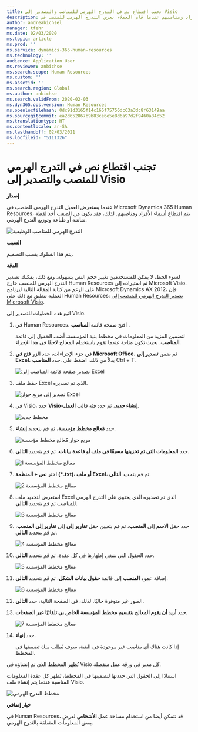 ```yaml
---
title: تجنب اقتطاع نص في التدرج الهرمي للمناصب والتصدير إلى Visio
description: يوضح هذا المقال كيفية حل مشكلة تم فيها اقتطاع أسماء الأفراد ومناصبهم عندما قام العملاء بعرض التدرج الهرمي للمنصب في Microsoft Dynamics 365 Human Resources. يُصعب اقتطاع النص أخذ لقطة شاشة أو طباعة التدرج الهرمي.
author: andreabichsel
manager: tfehr
ms.date: 02/03/2020
ms.topic: article
ms.prod: ''
ms.service: dynamics-365-human-resources
ms.technology: ''
audience: Application User
ms.reviewer: anbichse
ms.search.scope: Human Resources
ms.custom: ''
ms.assetid: ''
ms.search.region: Global
ms.author: anbichse
ms.search.validFrom: 2020-02-03
ms.dyn365.ops.version: Human Resources
ms.openlocfilehash: 0dc91d3165f14c165f75756dc63a3dc8f63149aa
ms.sourcegitcommit: ea2d652867b9b83ce6e5e8d6a97d2f9460a84c52
ms.translationtype: HT
ms.contentlocale: ar-SA
ms.lasthandoff: 02/03/2021
ms.locfileid: "5111326"
---
```

# <a name="avoid-text-truncation-on-the-position-hierarchy-and-export-to-visio"></a>تجنب اقتطاع نص في التدرج الهرمي للمنصب والتصدير إلى Visio

**إصدار**

عندما يستعرض العميل التدرج الهرمي للمنصب في Microsoft Dynamics 365 Human Resources، يتم اقتطاع أسماء الأفراد ومناصبهم. لذلك، فقد يكون من الصعب أخذ لقطة شاشة أو طباعة وتوزيع التدرج الهرمي.

![التدرج الهرمي للمناصب الوظيفية](media/position-h.png)

**السبب**

يتم هذا السلوك بسبب التصميم.

**‏‏الدقة**

لسوء الحظ، لا يمكن للمستخدمين تغيير حجم النص بسهولة. ومع ذلك، يمكنك تصدير التدرج الهرمي للمنصب خارج Human Resources ثم استيراده إلى Microsoft Visio. على الرغم من كتابة المقالة التالية لبرنامج Microsoft Dynamics AX 2012، فإن العملية تنطبق مع ذلك على Human Resources: [تصدير التدرج الهرمي للمنصب إلى Microsoft Visio](https://docs.microsoft.com/dynamicsax-2012/appuser-itpro/export-a-position-hierarchy-to-microsoft-visio).

اتبع هذه الخطوات للتصدير إلى Visio.

1. في Human Resources، افتح صفحة قائمة **المناصب** .

    لتضمين المزيد من المعلومات في مخطط بنية المؤسسة، أضف الحقول إلى قائمة **المناصب**، بحيث تكون متاحة عندما تقوم باستخدام المعالج لاحقًا في هذا الإجراء.

2. في جزء الإجراءات، حدد الزر **فتح في Microsoft Office**، ثم ضمن **تصدير إلى Excel**، حدد **المناصب‏‎**. بدلاً من ذلك، اضغط على Ctrl + T.

    ![تصدير صفحة قائمة المناصب إلى Excel](media/org-admin.png)

3. حفظ ملف Excel الذي تم تصديره.

    ![تصدير إلى مربع حوار Excel](media/export-excel.png)

4. في Visio، حدد **Visio-إنشاء جديد**، ثم حدد فئة قالب **العمل**.

    ![مخطط جديد](media/new.png)

5. حدد **مُعالج مخطط مؤسسة**، ثم قم بتحديد **إنشاء**.

    ![مربع حوار مُعالج مخطط مؤسسة](media/orgchart-wizard.png)

6. حدد **المعلومات التي تم تخزينها مسبقًا في ملف أو قاعدة بيانات**، ثم قم بتحديد **التالي**.

    ![معالج مخطط المؤسسة 1](media/orgchart-wizard7.png)

7. اختر **نص + المنظمة (\*.txt)، أو ملف Excel**، ثم قم بتحديد **التالي**.

    ![معالج مخطط المؤسسة 2](media/orgchart-wizard3.png)

8. استعرض لتحديد ملف Excel الذي تم تصديره الذي يحتوي على التدرج الهرمي للمناصب ثم قم بتحديد **التالي**.

    ![معالج مخطط المؤسسة 3](media/orgchart-wizard2.png)

9. حدد حقل **الاسم** إلى **المنصب**، ثم قم بتعيين حقل **تقارير إلى** إلى  **تقارير إلى المنصب**، ثم قم بتحديد **التالي**.

    ![معالج مخطط المؤسسة 4](media/orgchart-wizard1.png)

10. حدد الحقول التي ينبغي إظهارها في كل عقدة، ثم قم بتحديد **التالي**.

    ![معالج مخطط المؤسسة 5](media/orgchart-wizard5.png)

11. إضافة عمود **المنصب** إلى قائمة **حقول بيانات الشكل**، ثم قم بتحديد **التالي**.

    ![معالج مخطط المؤسسة 6](media/orgchart-wizard6.png)

12. الصور غير متوفرة حاليًا. لذلك، في الصفحة التالية، حدد **التالي**.
13. حدد **أريد أن يقوم المعالج بتقسيم مخطط المؤسسة الخاص بي تلقائيًا عبر الصفحات**.

    ![معالج مخطط المؤسسة 7](media/orgchart-wizard4.png)

14. حدد **إنهاء**.

    إذا كانت هناك أي مناصب غير موجودة في البنية، سوف يُطلب منك تضمينها في المخطط.

يُظهر المخطط الذي تم إنشاؤه في Visio كل مدير في ورقة عمل منفصلة.

استنادًا إلى الحقول التي حددتها لتضمينها في المخطط، تُظهر كل عقدة المعلومات المناسبة عندما يتم إنشاء ملف Visio.

![مخطط التدرج الهرمي](media/hierarchy.png)

**خيار إضافي**

في Human Resources، قد تتمكن أيضا من استخدام مساحة عمل **الأشخاص** لعرض بعض المعلومات المتعلقة بالتدرج الهرمي.
